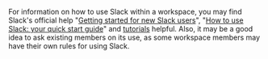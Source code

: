 For information on how to use Slack within a workspace, you may find Slack's official help "[Getting started for new Slack users](https://slack.com/intl/en-gb/help/articles/218080037-Getting-started-for-new-Slack-users)", "[How to use Slack: your quick start guide](https://slack.com/intl/en-gb/help/articles/360059928654-How-to-use-Slack--your-quick-start-guide)" and [tutorials](https://slack.com/intl/en-in/help/categories/360000049063) helpful. Also, it may be a good idea to ask existing members on its use, as some workspace members may have their own rules for using Slack.
